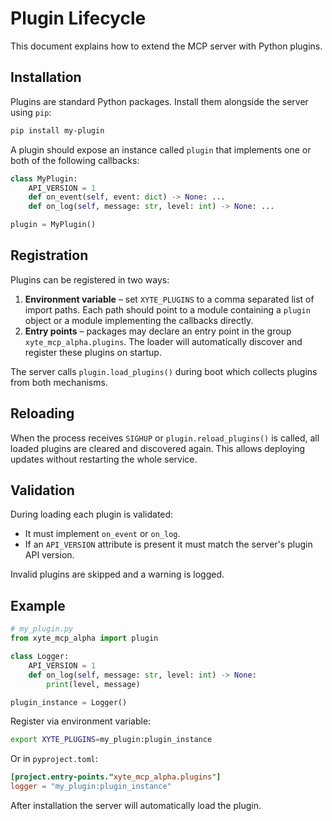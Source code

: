 # Plugin Lifecycle

This document explains how to extend the MCP server with Python plugins.

## Installation

Plugins are standard Python packages. Install them alongside the server using
`pip`:

```bash
pip install my-plugin
```

A plugin should expose an instance called `plugin` that implements one or both
of the following callbacks:

```python
class MyPlugin:
    API_VERSION = 1
    def on_event(self, event: dict) -> None: ...
    def on_log(self, message: str, level: int) -> None: ...

plugin = MyPlugin()
```

## Registration

Plugins can be registered in two ways:

1. **Environment variable** – set `XYTE_PLUGINS` to a comma separated list of
   import paths. Each path should point to a module containing a `plugin`
   object or a module implementing the callbacks directly.
2. **Entry points** – packages may declare an entry point in the group
   `xyte_mcp_alpha.plugins`. The loader will automatically discover and
   register these plugins on startup.

The server calls `plugin.load_plugins()` during boot which collects plugins from
both mechanisms.

## Reloading

When the process receives `SIGHUP` or `plugin.reload_plugins()` is called, all
loaded plugins are cleared and discovered again. This allows deploying updates
without restarting the whole service.

## Validation

During loading each plugin is validated:

* It must implement `on_event` or `on_log`.
* If an `API_VERSION` attribute is present it must match the server's plugin API
  version.

Invalid plugins are skipped and a warning is logged.

## Example

```python
# my_plugin.py
from xyte_mcp_alpha import plugin

class Logger:
    API_VERSION = 1
    def on_log(self, message: str, level: int) -> None:
        print(level, message)

plugin_instance = Logger()
```

Register via environment variable:

```bash
export XYTE_PLUGINS=my_plugin:plugin_instance
```

Or in `pyproject.toml`:

```toml
[project.entry-points."xyte_mcp_alpha.plugins"]
logger = "my_plugin:plugin_instance"
```

After installation the server will automatically load the plugin.
